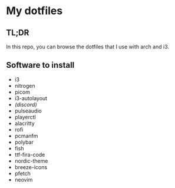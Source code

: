 # My dotfiles

## TL;DR

In this repo, you can browse the dotfiles that I use with arch and i3. 

## Software to install
 
- i3
- nitrogen
- picom
- i3-autolayout
- *(discord)*
- pulseaudio
- playerctl
- alacritty
- rofi
- pcmanfm
- polybar
- fish
- ttf-fira-code
- nordic-theme
- breeze-icons
- pfetch
- neovim
